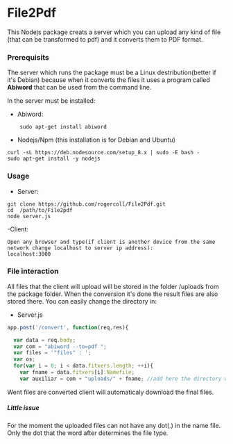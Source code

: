 # File2Pdf

This Nodejs package creats a server which you can upload any kind of file (that can be transformed to pdf) and it converts them to PDF format. 

### Prerequisits 

The server which runs the package must be a Linux destribution(better if it's Debian) because when it converts the files it uses a program called **Abiword** that can be used from the command line.

In the server must be installed:

- Abiword:
```
    sudo apt-get install abiword
```

- Nodejs/Npm (this installation is for Debian and Ubuntu)
```
curl -sL https://deb.nodesource.com/setup_8.x | sudo -E bash -
sudo apt-get install -y nodejs

```


### Usage

- Server:
```
git clone https://github.com/rogercoll/File2Pdf.git
cd  /path/to/File2pdf 
node server.js
```

-Client:
```
Open any browser and type(if client is another device from the same network change localhost to server ip address):
localhost:3000

```

### File interaction

All files that the client will upload will be stored in the folder /uploads from the package folder. When the conversion it's done the result files are also stored there. You can easily change the directory in:

- Server.js

```javascript
app.post('/convert', function(req,res){

  var data = req.body;
  var com = "abiword --to=pdf ";
  var files = '"files" : ';
  var os;
  for(var i = 0; i < data.fitxers.length; ++i){
    var fname = data.fitxers[i].Namefile;
    var auxiliar = com + "uploads/" + fname; //add here the directory which you want to save the file(s)
```

Went files are converted client will automaticaly download the final files. 

##### Little issue

For the moment the uploaded files can not have any dot(.) in the name file. Only the dot that the word after determines the file type. 
